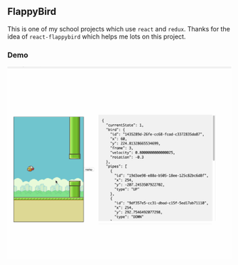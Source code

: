 ## FlappyBird

This is one of my school projects which use `react` and `redux`. Thanks for the idea of `react-flappybird` which helps me lots on this project.

### Demo
 ![demo](./screenshot/demo_1.gif)
